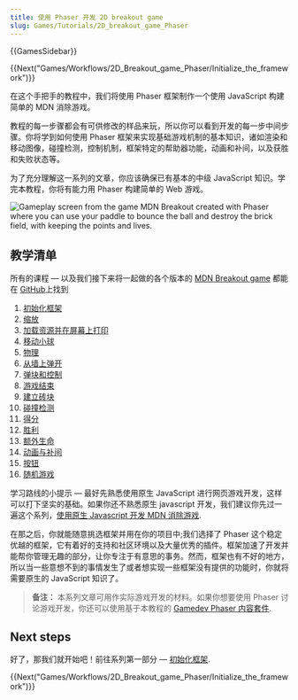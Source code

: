 ```yaml
---
title: 使用 Phaser 开发 2D breakout game
slug: Games/Tutorials/2D_breakout_game_Phaser
---
```


{{GamesSidebar}}

{{Next("Games/Workflows/2D_Breakout_game_Phaser/Initialize_the_framework")}}

在这个手把手的教程中，我们将使用 Phaser 框架制作一个使用 JavaScript 构建简单的 MDN 消除游戏。

教程的每一步骤都会有可供修改的样品来玩，所以你可以看到开发的每一步中间步骤。你将学到如何使用 Phaser 框架来实现基础游戏机制的基本知识，诸如渲染和移动图像，碰撞检测，控制机制，框架特定的帮助器功能，动画和补间，以及获胜和失败状态等。

为了充分理解这一系列的文章，你应该确保已有基本的中级 JavaScript 知识。学完本教程，你将有能力用 Phaser 构建简单的 Web 游戏。

![Gameplay screen from the game MDN Breakout created with Phaser where you can use your paddle to bounce the ball and destroy the brick field, with keeping the points and lives.](mdn-breakout-phaser.png)

## 教学清单

所有的课程 — 以及我们接下来将一起做的各个版本的 [MDN Breakout game](https://end3r.github.io/Gamedev-Phaser-Content-Kit/demos/lesson16.html) 都能在 [GitHub](https://end3r.github.io/Gamedev-Phaser-Content-Kit/demos/)上找到

1. [初始化框架](/zh-CN/docs/Games/Workflows/2D_Breakout_game_Phaser/Initialize_the_framework)
2. [缩放](/zh-CN/docs/Games/Workflows/2D_Breakout_game_Phaser/Scaling)
3. [加载资源并在屏幕上打印](/zh-CN/docs/Games/Workflows/2D_Breakout_game_Phaser/Load_the_assets_and_print_them_on_screen)
4. [移动小球](/zh-CN/docs/Games/Workflows/2D_Breakout_game_Phaser/Move_the_ball)
5. [物理](/zh-CN/docs/Games/Workflows/2D_Breakout_game_Phaser/Physics)
6. [从墙上弹开](/zh-CN/docs/Games/Workflows/2D_Breakout_game_Phaser/Bounce_off_the_walls)
7. [弹块和控制](/zh-CN/docs/Games/Workflows/2D_Breakout_game_Phaser/Player_paddle_and_controls)
8. [游戏结束](/zh-CN/docs/Games/Workflows/2D_Breakout_game_Phaser/Game_over)
9. [建立砖块](/zh-CN/docs/Games/Workflows/2D_Breakout_game_Phaser/Build_the_brick_field)
10. [碰撞检测](/zh-CN/docs/Games/Workflows/2D_Breakout_game_Phaser/Collision_detection)
11. [得分](/zh-CN/docs/Games/Workflows/2D_Breakout_game_Phaser/The_score)
12. [胜利](/zh-CN/docs/Games/Workflows/2D_Breakout_game_Phaser/Win_the_game)
13. [额外生命](/zh-CN/docs/Games/Workflows/2D_Breakout_game_Phaser/Extra_lives)
14. [动画与补间](/zh-CN/docs/Games/Workflows/2D_Breakout_game_Phaser/Animations_and_tweens)
15. [按钮](/zh-CN/docs/Games/Workflows/2D_Breakout_game_Phaser/Buttons)
16. [随机游戏](/zh-CN/docs/Games/Workflows/2D_Breakout_game_Phaser/Randomizing_gameplay)

学习路线的小提示 — 最好先熟悉使用原生 JavaScript 进行网页游戏开发，这样可以打下坚实的基础。如果你还不熟悉原生 javascript 开发，我们建议你先过一遍这个系列，[使用原生 Javascript 开发 MDN 消除游戏](/zh-CN/docs/Games/Workflows/2D_Breakout_game_pure_JavaScript).

在那之后，你就能随意挑选框架并用在你的项目中;我们选择了 Phaser 这个稳定优越的框架，它有着好的支持和社区环境以及大量优秀的插件。框架加速了开发并能帮你管理无趣的部分，让你专注于有意思的事务。然而，框架也有不好的地方，所以当一些意想不到的事情发生了或者想实现一些框架没有提供的功能时，你就将需要原生的 JavaScript 知识了。

> **备注：** 本系列文章可用作实际游戏开发的材料。如果你想要使用 Phaser 讨论游戏开发，你还可以使用基于本教程的 [Gamedev Phaser 内容套件](https://github.com/end3r/Gamedev-Phaser-Content-Kit).

## Next steps

好了，那我们就开始吧！前往系列第一部分 — [初始化框架](/zh-CN/docs/Games/Workflows/2D_Breakout_game_Phaser/Initialize_the_framework).

{{Next("Games/Workflows/2D_Breakout_game_Phaser/Initialize_the_framework")}}
